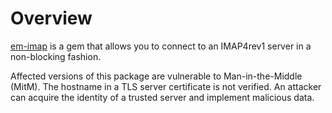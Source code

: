 # Overview

[em-imap](https://rubygems.org/gems/em-imap) is a gem that allows you to connect to an IMAP4rev1 server in a non-blocking fashion.

Affected versions of this package are vulnerable to Man-in-the-Middle (MitM). The hostname in a TLS server certificate is not verified. An attacker can acquire the identity of a trusted server and implement malicious data.
